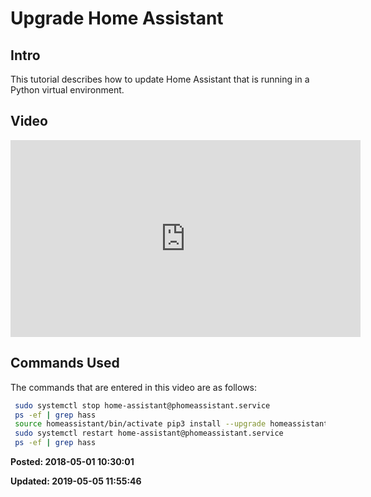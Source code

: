 # Upgrade Home Assistant

## Intro

This tutorial describes how to update Home Assistant that is running in a Python virtual environment.

## Video 
 
 <iframe width="560" height="315" src="https://www.youtube.com/embed/sNarOfJp6_A" frameborder="0" allow="autoplay; encrypted-media" allowfullscreen=""></iframe>

## Commands Used
 
The commands that are entered in this video are as follows:
``` bash
 sudo systemctl stop home-assistant@phomeassistant.service
 ps -ef | grep hass
 source homeassistant/bin/activate pip3 install --upgrade homeassistant
 sudo systemctl restart home-assistant@phomeassistant.service
 ps -ef | grep hass
```

**Posted: 2018-05-01 10:30:01** 

**Updated: 2019-05-05 11:55:46** 

